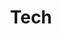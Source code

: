 ---
title: Tech
layout: category
permalink: /categories/tech/
taxonomy: Tech
author_profile: true
---
